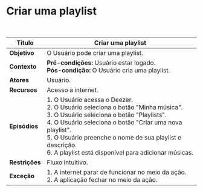 # Criar uma playlist

<br />

|Título|Criar uma playlist|
|----------|------------- |
|**Objetivo**|O Usuário pode criar uma playlist.|
|**Contexto**|**Pré-condições:** Usuário estar logado.<br />**Pós-condição:** O Usuário cria uma playlist.|
|**Atores**|Usuário.|
|**Recursos**|Acesso à internet.|
|**Episódios**|1. O Usuário acessa o Deezer.<br />2. O Usuário seleciona o botão "Minha música".<br />3. O Usuário seleciona o botão "Playlists".<br />4. O Usuário seleciona o botão "Criar uma nova playlist".<br />5. O Usuário preenche o nome de sua playlist e descrição.<br />6. A playlist está disponível para adicionar músicas.|
|**Restrições**|Fluxo intuitivo.|
|**Exceção**|1. A internet parar de funcionar no meio da ação.<br /> 2. A aplicação fechar no meio da ação.|
